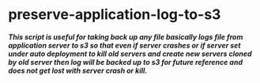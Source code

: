 # preserve-application-log-to-s3
##### This script is useful for taking back up any file basically logs file from application server to s3 so that even if server crashes or if server set under auto deployment to kill old servers and create new servers cloned by old server then log will be backed up to s3 for future reference and does not get lost with server crash or kill.
